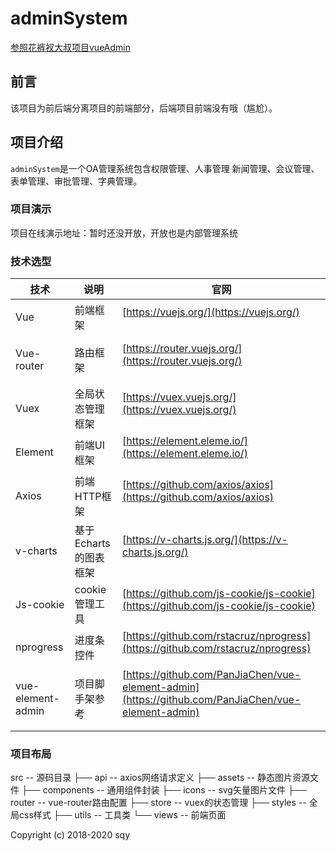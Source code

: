 # adminSystem
<p>
  <a href="https://github.com/jsbtn/vueAdmin">参照花裤衩大叔项目vueAdmin</a>
</p>

## 前言

该项目为前后端分离项目的前端部分，后端项目前端没有哦（尴尬）。

## 项目介绍

`adminSystem`是一个OA管理系统包含权限管理、人事管理 新闻管理、会议管理、表单管理、审批管理、字典管理。

### 项目演示

项目在线演示地址：暂时还没开放，开放也是内部管理系统

### 技术选型

技术 | 说明 | 官网
----|----|----
<p>Vue | 前端框架 | [https://vuejs.org/](https://vuejs.org/)</p>
<p>Vue-router | 路由框架 | [https://router.vuejs.org/](https://router.vuejs.org/)</p>
<p>Vuex | 全局状态管理框架 | [https://vuex.vuejs.org/](https://vuex.vuejs.org/)</p>
<p>Element | 前端UI框架 | [https://element.eleme.io/](https://element.eleme.io/)</p>
<p>Axios | 前端HTTP框架 | [https://github.com/axios/axios](https://github.com/axios/axios)</p>
<p>v-charts | 基于Echarts的图表框架 | [https://v-charts.js.org/](https://v-charts.js.org/)</p>
<p>Js-cookie | cookie管理工具 | [https://github.com/js-cookie/js-cookie](https://github.com/js-cookie/js-cookie)</p>
<p>nprogress | 进度条控件 | [https://github.com/rstacruz/nprogress](https://github.com/rstacruz/nprogress)</p>
<p>vue-element-admin | 项目脚手架参考 | [https://github.com/PanJiaChen/vue-element-admin](https://github.com/PanJiaChen/vue-element-admin)</p>

### 项目布局

src -- 源码目录
├── api -- axios网络请求定义
├── assets -- 静态图片资源文件
├── components -- 通用组件封装
├── icons -- svg矢量图片文件
├── router -- vue-router路由配置
├── store -- vuex的状态管理
├── styles -- 全局css样式
├── utils -- 工具类
└── views -- 前端页面


Copyright (c) 2018-2020 sqy
